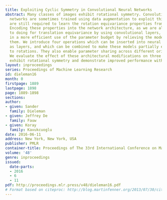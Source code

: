 ```yaml
---
title: Exploiting Cyclic Symmetry in Convolutional Neural Networks
abstract: Many classes of images exhibit rotational symmetry. Convolutional neural
  networks are sometimes trained using data augmentation to exploit this, but they
  are still required to learn the rotation equivariance properties from the data.
  Encoding these properties into the network architecture, as we are already used
  to doing for translation equivariance by using convolutional layers, could result
  in a more efficient use of the parameter budget by relieving the model from learning
  them. We introduce four operations which can be inserted into neural network models
  as layers, and which can be combined to make these models partially equivariant
  to rotations. They also enable parameter sharing across different orientations.
  We evaluate the effect of these architectural modifications on three datasets which
  exhibit rotational symmetry and demonstrate improved performance with smaller models.
layout: inproceedings
series: Proceedings of Machine Learning Research
id: dieleman16
month: 0
firstpage: 1889
lastpage: 1898
page: 1889-1898
sections: 
author:
- given: Sander
  family: Dieleman
- given: Jeffrey De
  family: Fauw
- given: Koray
  family: Kavukcuoglu
date: 2016-06-11
address: New York, New York, USA
publisher: PMLR
container-title: Proceedings of The 33rd International Conference on Machine Learning
volume: '48'
genre: inproceedings
issued:
  date-parts:
  - 2016
  - 6
  - 11
pdf: http://proceedings.mlr.press/v48/dieleman16.pdf
# Format based on citeproc: http://blog.martinfenner.org/2013/07/30/citeproc-yaml-for-bibliographies/
---
```

